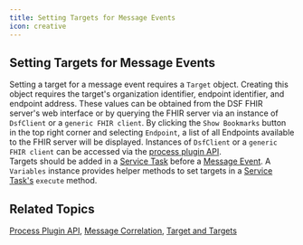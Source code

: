 ```yaml
---
title: Setting Targets for Message Events
icon: creative
---
```


## Setting Targets for Message Events

Setting a target for a message event requires a `Target` object. Creating this object requires the target's organization identifier, endpoint identifier, and endpoint address. These values can be obtained from the DSF FHIR server's web interface or by querying the FHIR server via an instance of `DsfClient` or a `generic FHIR client`. By clicking the `Show Bookmarks` button in the top right corner and selecting `Endpoint`, a list of all Endpoints available to the FHIR server will be displayed. Instances of `DsfClient` or a `generic FHIR client` can be accessed via the [process plugin API](../dsf/process-plugin-api.md).  
Targets should be added in a [Service Task](../bpmn/service-tasks.md) before a [Message Event](../bpmn/messaging.md). A `Variables` instance provides helper methods to set targets in a [Service Task's](../bpmn/service-tasks.md) `execute` method.

## Related Topics
[Process Plugin API](../dsf/process-plugin-api.md), [Message Correlation](../dsf/message-correlation.md), [Target and Targets](../dsf/target-and-targets.md)